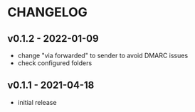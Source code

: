 # CHANGELOG

## v0.1.2 - 2022-01-09
  * change "via forwarded" to sender to avoid DMARC issues
  * check configured folders

## v0.1.1 - 2021-04-18
  * initial release